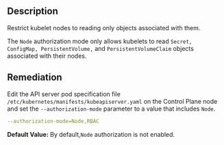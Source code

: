 ## Description

Restrict kubelet nodes to reading only objects associated with them.

The `Node` authorization mode only allows kubelets to read `Secret, ConfigMap, PersistentVolume,` and `PersistentVolumeClaim` objects associated with their nodes.

## Remediation

Edit the API server pod specification file `/etc/kubernetes/manifests/kubeapiserver.yaml` on the Control Plane node and set the `--authorization-mode` parameter to a value that includes `Node`.
```yaml
--authorization-mode=Node,RBAC
```

**Default Value:** By default,`Node` authorization is not enabled.